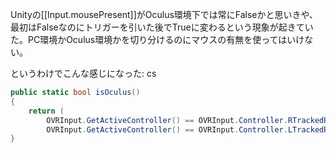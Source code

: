 
Unityの[[Input.mousePresent]]がOculus環境下では常にFalseかと思いきや、最初はFalseなのにトリガーを引いた後でTrueに変わるという現象が起きていた。PC環境かOculus環境かを切り分けるのにマウスの有無を使ってはいけない。

というわけでこんな感じになった:
cs

```cs
public static bool isOculus()
{
    return (
        OVRInput.GetActiveController() == OVRInput.Controller.RTrackedRemote ||
        OVRInput.GetActiveController() == OVRInput.Controller.LTrackedRemote);
}
```


